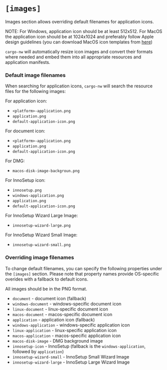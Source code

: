 # `[images]`

Images section allows overriding default filenames for application icons.

NOTE: For Windows, application icon should be at least 512x512.  For MacOS the application icon should be at 1024x1024 and preferably follow Apple design guidelines (you can download MacOS icon templates from [here](https://developer.apple.com/design/resources/#macos-apps))

`cargo-nw` will automatically resize icon images and convert their formats where needed and embed them into all appropriate resources and application manifests.

### Default image filenames

When searching for application icons, `cargo-nw` will search the resource files for the following images:

For application icon:
- `<platform>-application.png`
- `application.png`
- `default-application-icon.png`

For document icon:
- `<platform>-application.png`
- `application.png`
- `default-application-icon.png`

For DMG:
- `macos-disk-image-backgroun.png`

For InnoSetup icon:
- `innosetup.png`
- `windows-application.png`
- `application.png`
- `default-application-icon.png`

For InnoSetup Wizard Large Image:
- `innosetup-wizard-large.png`

For InnoSetup Wizard Small Image:
- `innosetup-wizard-small.png`

### Overriding image filenames

To change default filenames, you can specify the following properties under the `[images]` section.  Please note that property names provide OS-specific overides with a fallback to default icons.

All images should be in the PNG format.

- `document` - document icon (fallback)
- `windows-document` - windows-specific document icon
- `linux-document` - linux-specific document icon
- `macos-document` - macos-specific document icon
- `application` - application icon (fallback)
- `windows-application` - windows-specific application icon
- `linux-application` - linux-specific application icon
- `macos-application` - macos-specific application icon
- `macos-disk-image` - DMG background image
- `innosetup-icon` - InnoSetup (fallback is the `windows-application`, followed by `application`)
- `innosetup-wizard-small` - InnoSetup Small Wizard Image
- `innosetup-wizard-large` - InnoSetup Large Wizard Image

